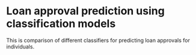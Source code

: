# Loan approval prediction using classification models
This is comparison of different classifiers for predicting loan approvals for individuals. 
